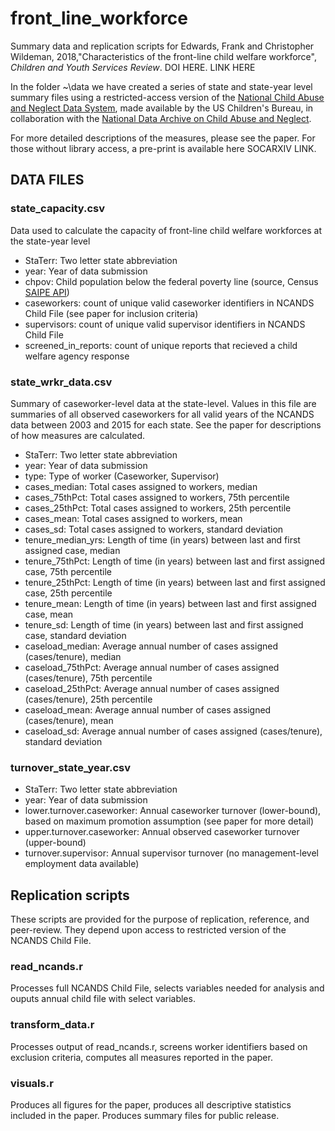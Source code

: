 # front_line_workforce
Summary data and replication scripts for Edwards, Frank and Christopher Wildeman, 2018,"Characteristics of the front-line child welfare workforce", *Children and Youth Services Review*. DOI HERE. LINK HERE

In the folder ~\data we have created a series of state and state-year level summary files using a restricted-access version of the [National Child Abuse and Neglect Data System](https://www.acf.hhs.gov/cb/research-data-technology/reporting-systems/ncands), made available by the US Children's Bureau, in collaboration with the [National Data Archive on Child Abuse and Neglect](https://ndacan.cornell.edu). 

For more detailed descriptions of the measures, please see the paper. For those without library access, a pre-print is available here SOCARXIV LINK.

## DATA FILES

### state_capacity.csv

Data used to calculate the capacity of front-line child welfare workforces at the state-year level

- StaTerr: Two letter state abbreviation
- year: Year of data submission
- chpov: Child population below the federal poverty line (source, Census [SAIPE API](https://www.census.gov/programs-surveys/saipe/data/api.html))
- caseworkers: count of unique valid caseworker identifiers in NCANDS Child File (see paper for inclusion criteria) 
- supervisors: count of unique valid supervisor identifiers in NCANDS Child File
- screened_in_reports: count of unique reports that recieved a child welfare agency response

### state_wrkr_data.csv

Summary of caseworker-level data at the state-level. Values in this file are summaries of all observed caseworkers for all valid years of the NCANDS data between 2003 and 2015 for each state. See the paper for descriptions of how measures are calculated.

- StaTerr: Two letter state abbreviation
- year: Year of data submission
- type: Type of worker (Caseworker, Supervisor)
- cases_median: Total cases assigned to workers, median 
- cases_75thPct: Total cases assigned to workers, 75th percentile
- cases_25thPct: Total cases assigned to workers, 25th percentile
- cases_mean: Total cases assigned to workers, mean
- cases_sd: Total cases assigned to workers, standard deviation
- tenure_median_yrs: Length of time (in years) between last and first assigned case, median
- tenure_75thPct: Length of time (in years) between last and first assigned case, 75th percentile	
- tenure_25thPct: Length of time (in years) between last and first assigned case, 25th percentile
- tenure_mean: Length of time (in years) between last and first assigned case, mean
- tenure_sd: Length of time (in years) between last and first assigned case, standard deviation	
- caseload_median: Average annual number of cases assigned (cases/tenure), median
- caseload_75thPct: Average annual number of cases assigned (cases/tenure), 75th percentile
- caseload_25thPct: Average annual number of cases assigned (cases/tenure), 25th percentile
- caseload_mean: Average annual number of cases assigned (cases/tenure), mean
- caseload_sd: Average annual number of cases assigned (cases/tenure), standard deviation

### turnover_state_year.csv
- StaTerr: Two letter state abbreviation
- year: Year of data submission
- lower.turnover.caseworker: Annual caseworker turnover (lower-bound), based on maximum promotion assumption (see paper for more detail)
- upper.turnover.caseworker: Annual observed caseworker turnover (upper-bound)
- turnover.supervisor: Annual supervisor turnover (no management-level employment data available)

## Replication scripts

These scripts are provided for the purpose of replication, reference, and peer-review. They depend upon access to restricted version of the NCANDS Child File.

### read_ncands.r

Processes full NCANDS Child File, selects variables needed for analysis and ouputs annual child file with select variables.

### transform_data.r

Processes output of read_ncands.r, screens worker identifiers based on exclusion criteria, computes all measures reported in the paper.

### visuals.r

Produces all figures for the paper, produces all descriptive statistics included in the paper. Produces summary files for public release.
